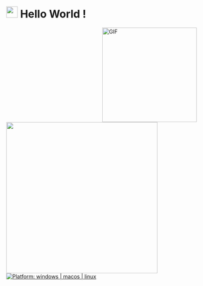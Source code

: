 <h1><img src="https://emojis.slackmojis.com/emojis/images/1531849430/4246/blob-sunglasses.gif?1531849430" width="30"/> Hello World !</h1>

<img align="right" height="250" alt="GIF" src="https://i.pinimg.com/originals/cd/59/d6/cd59d626dc86397fe45080e6e9c7027d.gif" />

<img width="400" src="https://github-readme-stats.vercel.app/api?username=matchless-fr&show_icons=true&hide_border=true">

<a href="https://github.com/jeffreytse">
<img src="https://img.shields.io/badge/platform-windows%20%7C%20macos%20%7C%20linux-blue"
alt="Platform: windows | macos | linux" />
<a/>
